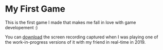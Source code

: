 # My First Game

This is the first game I made that makes me fall in love with game developement :)

You can [download](https://github.com/IQ404/MyFirstGame/blob/main/Xiaoyang_Liu_Invadars_Demo.mp4) the screen recording captured when I was playing one of the work-in-progress versions of it with my friend in real-time in 2019.
